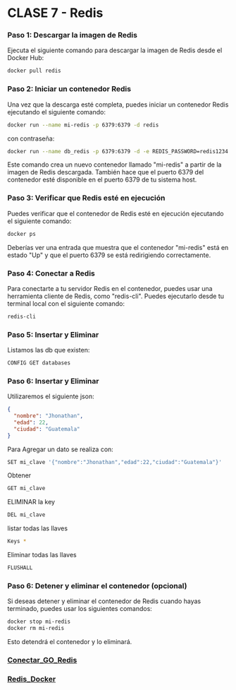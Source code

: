 # CLASE 7 - Redis

### Paso 1: Descargar la imagen de Redis

Ejecuta el siguiente comando para descargar la imagen de Redis desde el Docker Hub:

```bash
docker pull redis
```

### Paso 2: Iniciar un contenedor Redis
Una vez que la descarga esté completa, puedes iniciar un contenedor Redis ejecutando el siguiente comando:

```bash
docker run --name mi-redis -p 6379:6379 -d redis
```

con contraseña: 
```bash
docker run --name db_redis -p 6379:6379 -d -e REDIS_PASSWORD=redis1234 redis
```



Este comando crea un nuevo contenedor llamado "mi-redis" a partir de la imagen de Redis descargada. También hace que el puerto 6379 del contenedor esté disponible en el puerto 6379 de tu sistema host.

### Paso 3: Verificar que Redis esté en ejecución
Puedes verificar que el contenedor de Redis esté en ejecución ejecutando el siguiente comando:

```bash
docker ps
```

Deberías ver una entrada que muestra que el contenedor "mi-redis" está en estado "Up" y que el puerto 6379 se está redirigiendo correctamente.

### Paso 4: Conectar a Redis
Para conectarte a tu servidor Redis en el contenedor, puedes usar una herramienta cliente de Redis, como "redis-cli". Puedes ejecutarlo desde tu terminal local con el siguiente comando:

```bash
redis-cli
```

### Paso 5: Insertar y Eliminar

Listamos las db que existen:

```bash
CONFIG GET databases
```

### Paso 6: Insertar y Eliminar

Utilizaremos el siguiente json: 

```JSON
{
  "nombre": "Jhonathan",
  "edad": 22,
  "ciudad": "Guatemala"
}
```

Para Agregar un dato se realiza con: 

```bash
SET mi_clave '{"nombre":"Jhonathan","edad":22,"ciudad":"Guatemala"}'
```
Obtener 

```bash
GET mi_clave
```

ELIMINAR la key
```bash
DEL mi_clave
```

listar todas las llaves
```bash
Keys *
```
Eliminar todas las llaves 

```bash
FLUSHALL
```

### Paso 6: Detener y eliminar el contenedor (opcional)
Si deseas detener y eliminar el contenedor de Redis cuando hayas terminado, puedes usar los siguientes comandos:

```bash
docker stop mi-redis
docker rm mi-redis
```

Esto detendrá el contenedor y lo eliminará.

### [Conectar_GO_Redis](https://redis.io/docs/connect/clients/go/)

### [Redis_Docker](https://hub.docker.com/_/redis)

